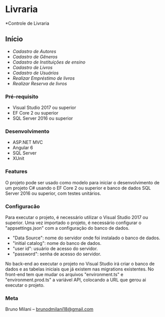 # Livraria

*Controle de Livraria

## Início

* *Cadastro de Autores*
* *Cadastro de Gêneros*
* *Cadastro de Instituições de ensino*
* *Cadastro de Livros*
* *Cadastro de Usuários*
* *Realizar Empréstimo de livros*
* *Realizar Reserva de livros*

### Pré-requisito

* Visual Studio 2017 ou superior
* EF Core 2 ou superior
* SQL Server 2016 ou superior

### Desenvolvimento

* ASP.NET MVC
* Angular 6
* SQL Server
* XUnit

### Features
O projeto pode ser usado como modelo para iniciar o desenvolvimento de um projeto C# usando o EF Core 2 ou superior e banco de dados SQL Server 2016 ou superior, com testes unitários.

### Configuracão
Para executar o projeto, é necessário utilizar o Visual Studio 2017 ou superior. Uma vez importado o projeto, é necessário configurar o "appsettings.json" com a configuração do banco de dados.

* "Data Source": nome do servidor onde foi instalado o banco de dados.
* "initial catalog": nome do banco de dados.
* "user id": usuário de acesso do servidor.
* "password": senha de acesso do servidor.

No back-end ao executar o projeto no Visual Studio irá criar o banco de dados e as tabelas iniciais que já existem nas migrations existentes.
No front-end tem que mudar os arquivos "environment.ts" e "environment.prod.ts" a variável API, colocando a URL que gerou ai executar o projeto.


### Meta
Bruno Milani – brunodmilani18@gmail.com
